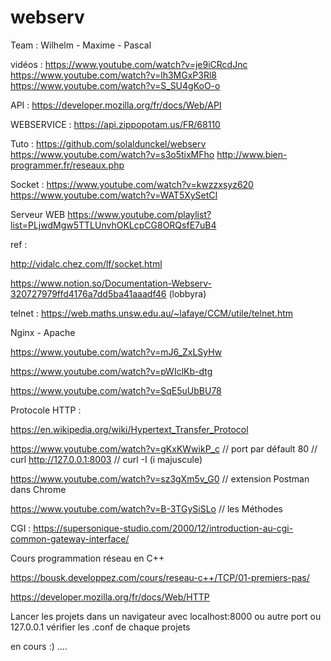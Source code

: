 # webserv
Team : Wilhelm - Maxime - Pascal

vidéos :
https://www.youtube.com/watch?v=je9iCRcdJnc
https://www.youtube.com/watch?v=lh3MGxP3Rl8
https://www.youtube.com/watch?v=S_SU4gKoO-o

API :
https://developer.mozilla.org/fr/docs/Web/API

WEBSERVICE :
https://api.zippopotam.us/FR/68110

Tuto :
https://github.com/solaldunckel/webserv
https://www.youtube.com/watch?v=s3o5tixMFho
http://www.bien-programmer.fr/reseaux.php

Socket :
https://www.youtube.com/watch?v=kwzzxsyz620
https://www.youtube.com/watch?v=WAT5XySetCI

Serveur WEB
https://www.youtube.com/playlist?list=PLjwdMgw5TTLUnvhOKLcpCG8ORQsfE7uB4

ref : 

http://vidalc.chez.com/lf/socket.html

https://www.notion.so/Documentation-Webserv-320727979ffd4176a7dd5ba41aaadf46 (lobbyra)



telnet : 
https://web.maths.unsw.edu.au/~lafaye/CCM/utile/telnet.htm


Nginx - Apache

https://www.youtube.com/watch?v=mJ6_ZxLSyHw

https://www.youtube.com/watch?v=pWIclKb-dtg

https://www.youtube.com/watch?v=SqE5uUbBU78

Protocole HTTP :

https://en.wikipedia.org/wiki/Hypertext_Transfer_Protocol

https://www.youtube.com/watch?v=gKxKWwikP_c    //  port par défault 80  // curl http://127.0.0.1:8003  // curl -I   (i majuscule)

https://www.youtube.com/watch?v=sz3gXm5v_G0    // extension Postman dans Chrome 

https://www.youtube.com/watch?v=B-3TGySiSLo     // les Méthodes


CGI :
https://supersonique-studio.com/2000/12/introduction-au-cgi-common-gateway-interface/

Cours programmation réseau en C++

https://bousk.developpez.com/cours/reseau-c++/TCP/01-premiers-pas/

https://developer.mozilla.org/fr/docs/Web/HTTP




Lancer les projets dans un navigateur avec localhost:8000  ou autre port ou 127.0.0.1 vérifier les .conf de chaque projets


en cours :) ....
